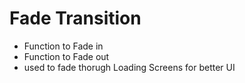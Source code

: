 # Fade Transition

- Function to Fade in
- Function to Fade out
- used to fade thorugh Loading Screens for better UI
